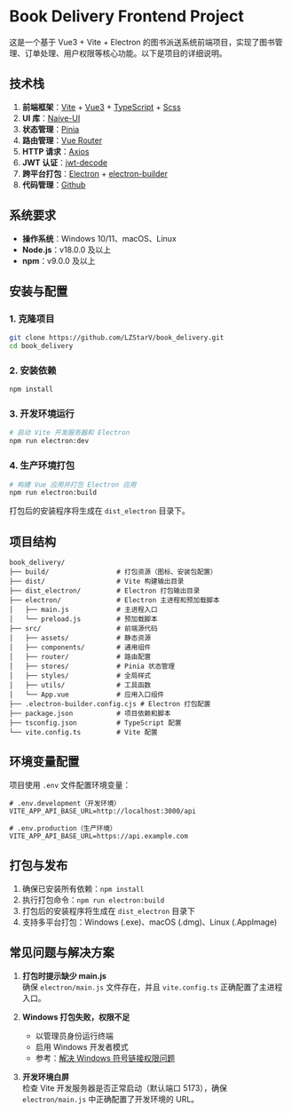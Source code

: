 # Book Delivery Frontend Project

这是一个基于 Vue3 + Vite + Electron 的图书派送系统前端项目，实现了图书管理、订单处理、用户权限等核心功能。以下是项目的详细说明。


## 技术栈

1. **前端框架**：[Vite](https://cn.vitejs.dev/) + [Vue3](https://cn.vuejs.org/) + [TypeScript](https://www.typescriptlang.org/zh/) + [Scss](https://www.sass.hk/)
2. **UI 库**：[Naive-UI](https://www.naiveui.com/zh-CN/os-theme)
3. **状态管理**：[Pinia](https://pinia.vuejs.org/)
4. **路由管理**：[Vue Router](https://router.vuejs.org/zh/)
5. **HTTP 请求**：[Axios](https://axios-http.com/)
6. **JWT 认证**：[jwt-decode](https://github.com/auth0/jwt-decode)
7. **跨平台打包**：[Electron](https://www.electronjs.org/) + [electron-builder](https://www.electron.build/)
8. **代码管理**：[Github](https://github.com/)


## 系统要求

- **操作系统**：Windows 10/11、macOS、Linux
- **Node.js**：v18.0.0 及以上
- **npm**：v9.0.0 及以上


## 安装与配置

### 1. 克隆项目

```bash
git clone https://github.com/LZStarV/book_delivery.git
cd book_delivery
```

### 2. 安装依赖

```bash
npm install
```

### 3. 开发环境运行

```bash
# 启动 Vite 开发服务器和 Electron
npm run electron:dev
```

### 4. 生产环境打包

```bash
# 构建 Vue 应用并打包 Electron 应用
npm run electron:build
```

打包后的安装程序将生成在 `dist_electron` 目录下。


## 项目结构

```
book_delivery/
├── build/                 # 打包资源（图标、安装包配置）
├── dist/                  # Vite 构建输出目录
├── dist_electron/         # Electron 打包输出目录
├── electron/              # Electron 主进程和预加载脚本
│   ├── main.js            # 主进程入口
│   └── preload.js         # 预加载脚本
├── src/                   # 前端源代码
│   ├── assets/            # 静态资源
│   ├── components/        # 通用组件
│   ├── router/            # 路由配置
│   ├── stores/            # Pinia 状态管理
│   ├── styles/            # 全局样式
│   ├── utils/             # 工具函数
│   └── App.vue            # 应用入口组件
├── .electron-builder.config.cjs # Electron 打包配置
├── package.json           # 项目依赖和脚本
├── tsconfig.json          # TypeScript 配置
└── vite.config.ts         # Vite 配置
```


## 环境变量配置

项目使用 `.env` 文件配置环境变量：

```env
# .env.development（开发环境）
VITE_APP_API_BASE_URL=http://localhost:3000/api

# .env.production（生产环境）
VITE_APP_API_BASE_URL=https://api.example.com
```


## 打包与发布

1. 确保已安装所有依赖：`npm install`
2. 执行打包命令：`npm run electron:build`
3. 打包后的安装程序将生成在 `dist_electron` 目录下
4. 支持多平台打包：Windows (.exe)、macOS (.dmg)、Linux (.AppImage)


## 常见问题与解决方案

1. **打包时提示缺少 main.js**  
   确保 `electron/main.js` 文件存在，并且 `vite.config.ts` 正确配置了主进程入口。

2. **Windows 打包失败，权限不足**  
   - 以管理员身份运行终端
   - 启用 Windows 开发者模式
   - 参考：[解决 Windows 符号链接权限问题](https://github.com/electron-userland/electron-builder/issues/4067)

3. **开发环境白屏**  
   检查 Vite 开发服务器是否正常启动（默认端口 5173），确保 `electron/main.js` 中正确配置了开发环境的 URL。
